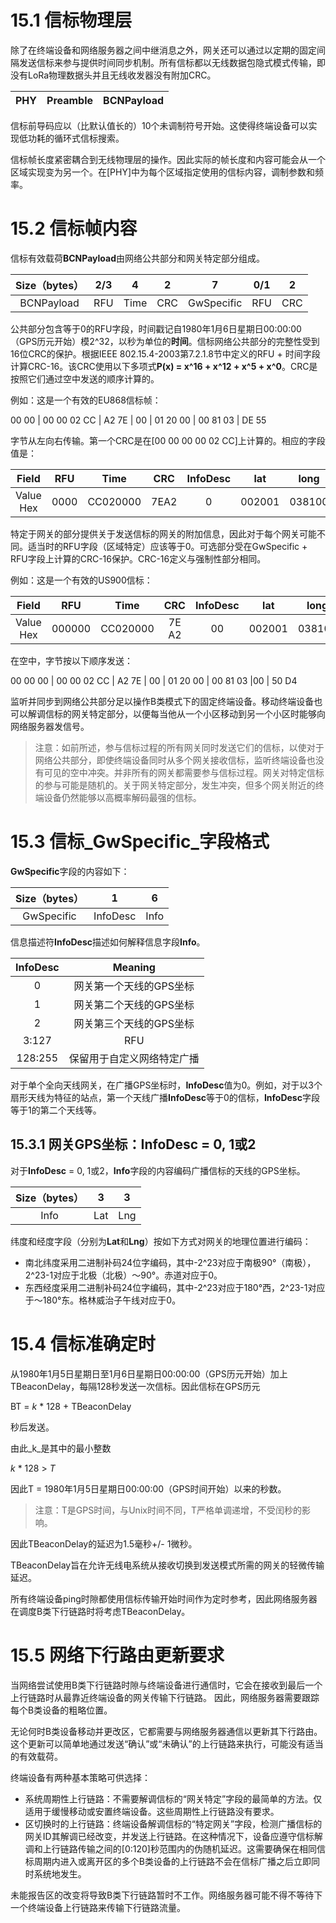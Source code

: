 # 15.1 信标物理层

除了在终端设备和网络服务器之间中继消息之外，网关还可以通过以定期的固定间隔发送信标来参与提供时间同步机制。所有信标都以无线数据包隐式模式传输，即没有LoRa物理数据头并且无线收发器没有附加CRC。

| PHY | Preamble | BCNPayload |
| :---: | :---: | :---: |


信标前导码应以（比默认值长的）10个未调制符号开始。这使得终端设备可以实现低功耗的循环式信标搜索。

信标帧长度紧密耦合到无线物理层的操作。因此实际的帧长度和内容可能会从一个区域实现变为另一个。在\[PHY\]中为每个区域指定使用的信标内容，调制参数和频率。

# 15.2 信标帧内容

信标有效载荷**BCNPayload**由网络公共部分和网关特定部分组成。

| Size（bytes） | 2/3 | 4 | 2 | 7 | 0/1 | 2 |
| :---: | :---: | :---: | :---: | :---: | :---: | :---: |
| BCNPayload | RFU | Time | CRC | GwSpecific | RFU | CRC |

公共部分包含等于0的RFU字段，时间戳记自1980年1月6日星期日00:00:00（GPS历元开始）模2^32，以秒为单位的**时间**。信标网络公共部分的完整性受到16位CRC的保护。根据IEEE 802.15.4-2003第7.2.1.8节中定义的RFU + 时间字段计算CRC-16。该CRC使用以下多项式**P\(x\) = x^16 + x^12 + x^5 + x^0**。CRC是按照它们通过空中发送的顺序计算的。

例如：这是一个有效的EU868信标帧：

00 00 \| 00 00 02 CC \| A2 7E \| 00 \| 01 20 00 \| 00 81 03 \| DE 55

字节从左向右传输。第一个CRC是在\[00 00 00 00 02 CC\]上计算的。相应的字段值是：

| Field | RFU | Time | CRC | InfoDesc | lat | long | CRC |
| :---: | :---: | :---: | :---: | :---: | :---: | :---: | :---: |
| Value Hex | 0000 | CC020000 | 7EA2 | 0 | 002001 | 038100 | 55DE |

特定于网关的部分提供关于发送信标的网关的附加信息，因此对于每个网关可能不同。适当时的RFU字段（区域特定）应该等于0。可选部分受在GwSpecific + RFU字段上计算的CRC-16保护。CRC-16定义与强制性部分相同。

例如：这是一个有效的US900信标：

| Field | RFU | Time | CRC | InfoDesc | lat | long | RFU | CRC |
| :---: | :---: | :---: | :---: | :---: | :---: | :---: | :---: | :---: |
| Value Hex | 000000 | CC020000 | 7E A2 | 00 | 002001 | 038100 | 00 | D450 |

在空中，字节按以下顺序发送：

00 00 00 \| 00 00 02 CC \| A2 7E \| 00 \| 01 20 00 \| 00 81 03 \|00 \| 50 D4

监听并同步到网络公共部分足以操作B类模式下的固定终端设备。移动终端设备也可以解调信标的网关特定部分，以便每当他从一个小区移动到另一个小区时能够向网络服务器发信号。

> 注意：如前所述，参与信标过程的所有网关同时发送它们的信标，以使对于网络公共部分，即使终端设备同时从多个网关接收信标，监听终端设备也没有可见的空中冲突。并非所有的网关都需要参与信标过程。网关对特定信标的参与可能是随机的。关于网关特定部分，发生冲突，但多个网关附近的终端设备仍然能够以高概率解码最强的信标。

# 15.3 信标_GwSpecific_字段格式

**GwSpecific**字段的内容如下：

| Size（bytes） | 1 | 6 |
| :---: | :---: | :---: |
| GwSpecific | InfoDesc | Info |

信息描述符**InfoDesc**描述如何解释信息字段**Info**。

| InfoDesc | Meaning |
| :---: | :---: |
| 0 | 网关第一个天线的GPS坐标 |
| 1 | 网关第二个天线的GPS坐标 |
| 2 | 网关第三个天线的GPS坐标 |
| 3:127 | RFU |
| 128:255 | 保留用于自定义网络特定广播 |

对于单个全向天线网关，在广播GPS坐标时，**InfoDesc**值为0。例如，对于以3个扇形天线为特征的站点，第一个天线广播**InfoDesc**等于0的信标，**InfoDesc**字段等于1的第二个天线等。

## 15.3.1 网关GPS坐标：InfoDesc = 0, 1或2

对于**InfoDesc** = 0, 1或2，**Info**字段的内容编码广播信标的天线的GPS坐标。

| Size（bytes） | 3 | 3 |
| :---: | :---: | :---: |
| Info | Lat | Lng |

纬度和经度字段（分别为**Lat**和**Lng**）按如下方式对网关的地理位置进行编码：

* 南北纬度采用二进制补码24位字编码，其中-2^23对应于南极90°（南极），2^23-1对应于北极（北极）〜90°。赤道对应于0。
* 东西经度采用二进制补码24位字编码，其中-2^23对应于180°西，2^23-1对应于〜180°东。格林威治子午线对应于0。

# 15.4 信标准确定时

从1980年1月5日星期日至1月6日星期日00:00:00（GPS历元开始）加上TBeaconDelay，每隔128秒发送一次信标。因此信标在GPS历元

BT = _k_ \* 128 + TBeaconDelay

秒后发送。

由此_k_是其中的最小整数

_k_ \* 128 &gt; _T_

因此T = 1980年1月5日星期日00:00:00（GPS时间开始）以来的秒数。

> 注意：T是GPS时间，与Unix时间不同，T严格单调递增，不受闰秒的影响。

因此TBeaconDelay的延迟为1.5毫秒+/- 1微秒。

TBeaconDelay旨在允许无线电系统从接收切换到发送模式所需的网关的轻微传输延迟。

所有终端设备ping时隙都使用信标传输开始时间作为定时参考，因此网络服务器在调度B类下行链路时将考虑TBeaconDelay。

# 15.5 网络下行路由更新要求

当网络尝试使用B类下行链路时隙与终端设备进行通信时，它会在接收到最后一个上行链路时从最靠近终端设备的网关传输下行链路。 因此，网络服务器需要跟踪每个B类设备的粗略位置。

无论何时B类设备移动并更改区，它都需要与网络服务器通信以更新其下行路由。这个更新可以简单地通过发送“确认”或“未确认”的上行链路来执行，可能没有适当的有效载荷。

终端设备有两种基本策略可供选择：

* 系统周期性上行链路：不需要解调信标的“网关特定”字段的最简单的方法。仅适用于缓慢移动或安置终端设备。这些周期性上行链路没有要求。
* 区切换时的上行链路：终端设备解调信标的“特定网关”字段，检测广播信标的网关ID其解调已经改变，并发送上行链路。在这种情况下，设备应遵守信标解调和上行链路传输之间的\[0:120\]秒范围内的伪随机延迟。这需要确保在相同信标周期内进入或离开区的多个B类设备的上行链路不会在信标广播之后立即同时系统地发生。

未能报告区的改变将导致B类下行链路暂时不工作。网络服务器可能不得不等待下一个终端设备上行链路来传输下行链路流量。






